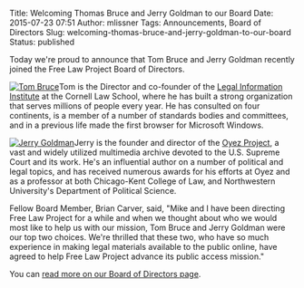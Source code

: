 Title: Welcoming Thomas Bruce and Jerry Goldman to our Board
Date: 2015-07-23 07:51
Author: mlissner
Tags: Announcements, Board of Directors
Slug: welcoming-thomas-bruce-and-jerry-goldman-to-our-board
Status: published

Today we're proud to announce that Tom Bruce and Jerry Goldman recently
joined the Free Law Project Board of Directors.

[![Tom
Bruce](http://freelawproject.org/wp-content/uploads/2015/06/tom-bruce-b-w-150x150.jpeg)](http://freelawproject.org/wp-content/uploads/2015/06/tom-bruce-b-w.jpeg)Tom
is the Director and co-founder of the [Legal Information
Institute](http://www.law.cornell.edu/) at the Cornell Law School, where
he has built a strong organization that serves millions of people every
year. He has consulted on four continents, is a member of a number of
standards bodies and committees, and in a previous life made the first
browser for Microsoft Windows.

[![Jerry
Goldman](http://freelawproject.org/wp-content/uploads/2015/06/jerry-goldman-bw.jpeg)](http://freelawproject.org/wp-content/uploads/2015/06/jerry-goldman-bw.jpeg)Jerry
is the founder and director of the [Oyez Project](http://www.oyez.org),
a vast and widely utilized multimedia archive devoted to the U.S.
Supreme Court and its work. He's an influential author on a number of
political and legal topics, and has received numerous awards for his
efforts at Oyez and as a professor at both Chicago-Kent College of Law,
and Northwestern University's Department of Political Science.

Fellow Board Member, Brian Carver, said, "Mike and I have been directing
Free Law Project for a while and when we thought about who we would most
like to help us with our mission, Tom Bruce and Jerry Goldman were our
top two choices. We're thrilled that these two, who have so much
experience in making legal materials available to the public online,
have agreed to help Free Law Project advance its public access mission."

You can [read more on our Board of Directors
page](/team/).

